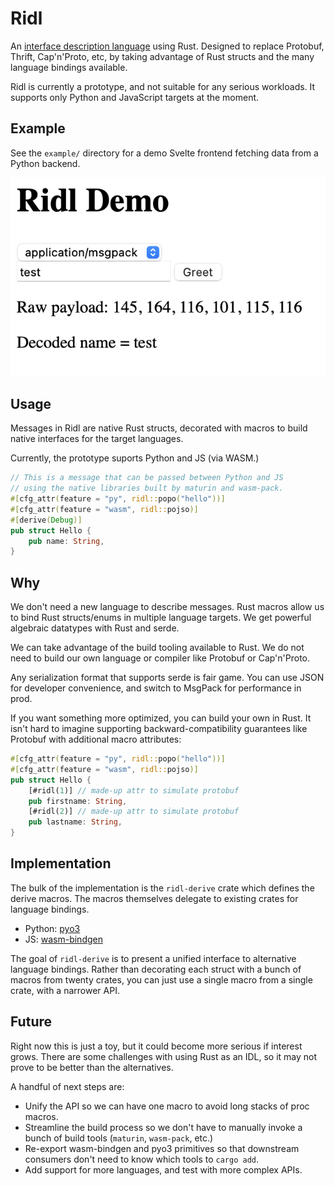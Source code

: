 # Ridl

An [interface description language][wiki] using Rust.
Designed to replace Protobuf, Thrift, Cap'n'Proto, etc, by taking
advantage of Rust structs and the many language bindings available.

[wiki]: https://en.wikipedia.org/wiki/Interface_description_language

Ridl is currently a prototype, and not suitable for any serious workloads.
It supports only Python and JavaScript targets at the moment.

## Example

See the `example/` directory for a demo Svelte frontend fetching data
from a Python backend.

![demo](docs/img/demo.png)

## Usage

Messages in Ridl are native Rust structs, decorated with
macros to build native interfaces for the target languages.

Currently, the prototype suports Python and JS (via WASM.)

```rs
// This is a message that can be passed between Python and JS
// using the native libraries built by maturin and wasm-pack.
#[cfg_attr(feature = "py", ridl::popo("hello"))]
#[cfg_attr(feature = "wasm", ridl::pojso)]
#[derive(Debug)]
pub struct Hello {
    pub name: String,
}
```

## Why

We don't need a new language to describe messages. Rust macros allow us
to bind Rust structs/enums in multiple language targets. We get powerful
algebraic datatypes with Rust and serde.

We can take advantage of the build tooling available to Rust. We do not
need to build our own language or compiler like Protobuf or Cap'n'Proto.

Any serialization format that supports serde is fair game. You can use
JSON for developer convenience, and switch to MsgPack for performance in
prod.

If you want something more optimized, you can build your own in Rust.
It isn't hard to imagine supporting backward-compatibility guarantees
like Protobuf with additional macro attributes:

```rs
#[cfg_attr(feature = "py", ridl::popo("hello"))]
#[cfg_attr(feature = "wasm", ridl::pojso)]
pub struct Hello {
    [#ridl(1)] // made-up attr to simulate protobuf
    pub firstname: String,
    [#ridl(2)] // made-up attr to simulate protobuf
    pub lastname: String,
}
```

## Implementation

The bulk of the implementation is the `ridl-derive` crate which defines
the derive macros. The macros themselves delegate to existing crates for
language bindings.

- Python: [pyo3](https://pyo3.rs)
- JS: [wasm-bindgen](https://github.com/rustwasm/wasm-bindgen)

The goal of `ridl-derive` is to present a unified interface to
alternative language bindings. Rather than decorating each struct with
a bunch of macros from twenty crates, you can just use a single macro from
a single crate, with a narrower API.

## Future

Right now this is just a toy, but it could become more serious if
interest grows. There are some challenges with using Rust as an IDL, so
it may not prove to be better than the alternatives.

A handful of next steps are:

- Unify the API so we can have one macro to avoid long stacks of proc macros.
- Streamline the build process so we don't have to manually invoke a bunch
  of build tools (`maturin`, `wasm-pack`, etc.)
- Re-export wasm-bindgen and pyo3 primitives so that downstream consumers
  don't need to know which tools to `cargo add`.
- Add support for more languages, and test with more complex APIs.

